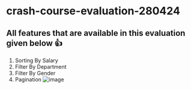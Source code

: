 # crash-course-evaluation-280424
## All features that are available in this evaluation given below 👍
1. Sorting By Salary
2. Filter By Department
3. Filter By Gender
4. Pagination
![image](https://github.com/ayushdwivedee/crash-course-evaluation-280424/assets/140685778/7587fa2d-5cd3-4e89-9110-fc5f9af42738)
